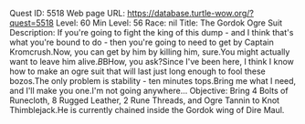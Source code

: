 Quest ID: 5518
Web page URL: https://database.turtle-wow.org/?quest=5518
Level: 60
Min Level: 56
Race: nil
Title: The Gordok Ogre Suit
Description: If you're going to fight the king of this dump - and I think that's what you're bound to do - then you're going to need to get by Captain Kromcrush.Now, you can get by him by killing him, sure.You might actually want to leave him alive.$B$BHow, you ask?Since I've been here, I think I know how to make an ogre suit that will last just long enough to fool these bozos.The only problem is stability - ten minutes tops.Bring me what I need, and I'll make you one.I'm not going anywhere...
Objective: Bring 4 Bolts of Runecloth, 8 Rugged Leather, 2 Rune Threads, and Ogre Tannin to Knot Thimblejack.He is currently chained inside the Gordok wing of Dire Maul.

